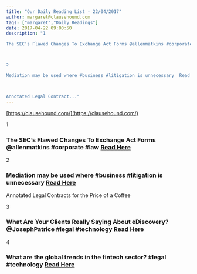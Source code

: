 ```yaml
---
title: "Our Daily Reading List - 22/04/2017"
author: margaret@clausehound.com
tags: ["margaret","Daily Readings"]
date: 2017-04-22 09:00:50
description: "1

The SEC’s Flawed Changes To Exchange Act Forms @allenmatkins #corporate #law Read Here



2

Mediation may be used where #business #litigation is unnecessary  Read Here



Annotated Legal Contract..."
---
```


[https://clausehound.com/](https://clausehound.com/)

1

### The SEC’s Flawed Changes To Exchange Act Forms @allenmatkins #corporate #law [Read Here](https://goo.gl/h66lzg)

2

### Mediation may be used where #business #litigation is unnecessary  [Read Here](https://goo.gl/XQMz29)

Annotated Legal Contracts
for the Price of a Coffee

3

### What Are Your Clients Really Saying About eDiscovery? @JosephPatrice #legal #technology  [Read Here](https://goo.gl/crvuOt)

4

### What are the global trends in the fintech sector? #legal #technology  [Read Here](https://goo.gl/39Xt4V)
